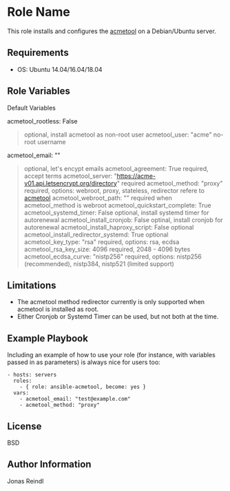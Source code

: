 Role Name
=========

This role installs and configures the [acmetool](https://github.com/hlandau/acme) on a Debian/Ubuntu server.

Requirements
------------

* OS: Ubuntu 14.04/16.04/18.04

Role Variables
--------------

Default Variables

acmetool_rootless: False
> optional, install acmetool as non-root user
acmetool_user: "acme"
> no-root username

acmetool_email: ""
> optional, let's encypt emails
acmetool_agreement: True
> required, accept terms
acmetool_server: "https://acme-v01.api.letsencrypt.org/directory"
> required
acmetool_method: "proxy"
> required, options: webroot, proxy, stateless, redirector refere to [acmetool](https://hlandau.github.io/acme/userguide#web-server-configuration-challenges) 
acmetool_webroot_path: ""
> required when acmetool_method is webroot
acmetool_quickstart_complete: True
acmetool_systemd_timer: False
> optional, install systemd timer for autorenewal
acmetool_install_cronjob: False
> optinal, install cronjob for autorenewal
acmetool_install_haproxy_script: False
> optional
acmetool_install_redirector_systemd: True
> optional
acmetool_key_type: "rsa"
> required, options: rsa, ecdsa
acmetool_rsa_key_size: 4096
> required, 2048 - 4096 bytes
acmetool_ecdsa_curve: "nistp256"
> required, options: nistp256 (recommended), nistp384, nistp521 (limited support)

Limitations
-----------

* The acmetool method redirector currently is only supported when acmetool is installed as root.
* Either Cronjob or Systemd Timer can be used, but not both at the time.

Example Playbook
----------------

Including an example of how to use your role (for instance, with variables passed in as parameters) is always nice for users too:

    - hosts: servers
      roles:
        - { role: ansible-acmetool, become: yes }
      vars:
        - acmetool_email: "test@example.com"
        - acmetool_method: "proxy"

License
-------

BSD

Author Information
------------------

Jonas Reindl

